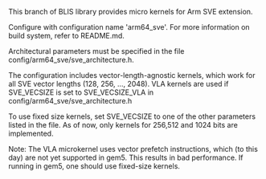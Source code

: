 This branch of BLIS library provides micro kernels for Arm SVE extension.

Configure with configuration name 'arm64_sve'. For more information on build system,
refer to README.md.

Architectural parameters must be specified in the file config/arm64_sve/sve_architecture.h.

The configuration includes vector-length-agnostic kernels, which work for all SVE vector lengths (128, 256, ..., 2048).
VLA kernels are used if SVE_VECSIZE is set to SVE_VECSIZE_VLA in config/arm64_sve/sve_architecture.h

To use fixed size kernels, set SVE_VECSIZE to one of the other parameters listed in the file. 
As of now, only kernels for 256,512 and 1024 bits are implemented.

Note: 
The VLA microkernel uses vector prefetch instructions, which (to this day) are
not yet supported in gem5. This results in bad performance. If running in gem5,
one should use fixed-size kernels.

